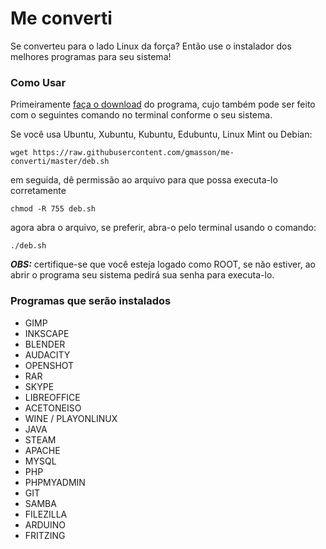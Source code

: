 # Me converti
Se converteu para o lado Linux da força? 
Então use o instalador dos melhores programas para seu sistema!

### Como Usar
Primeiramente [faça o download](https://github.com/gmasson/me-converti/zipball/master) do programa, cujo também pode ser feito com o seguintes comando no terminal conforme o seu sistema.

Se você usa Ubuntu, Xubuntu, Kubuntu, Edubuntu, Linux Mint ou Debian:

    wget https://raw.githubusercontent.com/gmasson/me-converti/master/deb.sh

em seguida, dê permissão ao arquivo para que possa executa-lo corretamente

    chmod -R 755 deb.sh

agora abra o arquivo, se preferir, abra-o pelo terminal usando o comando:

    ./deb.sh

***OBS:*** certifique-se que você esteja logado como ROOT, se não estiver, ao abrir o programa seu sistema pedirá sua senha para executa-lo.


### Programas que serão instalados

* GIMP
* INKSCAPE
* BLENDER
* AUDACITY
* OPENSHOT
* RAR
* SKYPE
* LIBREOFFICE
* ACETONEISO
* WINE / PLAYONLINUX
* JAVA
* STEAM
* APACHE
* MYSQL
* PHP
* PHPMYADMIN
* GIT
* SAMBA
* FILEZILLA
* ARDUINO
* FRITZING
